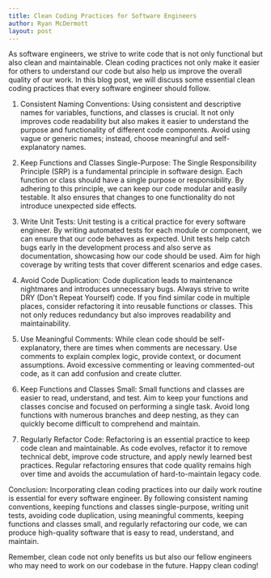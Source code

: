 ```yaml
---
title: Clean Coding Practices for Software Engineers
author: Ryan McDermott
layout: post
---
```


As software engineers, we strive to write code that is not only functional but also clean and maintainable. Clean coding practices not only make it easier for others to understand our code but also help us improve the overall quality of our work. In this blog post, we will discuss some essential clean coding practices that every software engineer should follow.

1. Consistent Naming Conventions:
Using consistent and descriptive names for variables, functions, and classes is crucial. It not only improves code readability but also makes it easier to understand the purpose and functionality of different code components. Avoid using vague or generic names; instead, choose meaningful and self-explanatory names.

2. Keep Functions and Classes Single-Purpose:
The Single Responsibility Principle (SRP) is a fundamental principle in software design. Each function or class should have a single purpose or responsibility. By adhering to this principle, we can keep our code modular and easily testable. It also ensures that changes to one functionality do not introduce unexpected side effects.

3. Write Unit Tests:
Unit testing is a critical practice for every software engineer. By writing automated tests for each module or component, we can ensure that our code behaves as expected. Unit tests help catch bugs early in the development process and also serve as documentation, showcasing how our code should be used. Aim for high coverage by writing tests that cover different scenarios and edge cases.

4. Avoid Code Duplication:
Code duplication leads to maintenance nightmares and introduces unnecessary bugs. Always strive to write DRY (Don't Repeat Yourself) code. If you find similar code in multiple places, consider refactoring it into reusable functions or classes. This not only reduces redundancy but also improves readability and maintainability.

5. Use Meaningful Comments:
While clean code should be self-explanatory, there are times when comments are necessary. Use comments to explain complex logic, provide context, or document assumptions. Avoid excessive commenting or leaving commented-out code, as it can add confusion and create clutter.

6. Keep Functions and Classes Small:
Small functions and classes are easier to read, understand, and test. Aim to keep your functions and classes concise and focused on performing a single task. Avoid long functions with numerous branches and deep nesting, as they can quickly become difficult to comprehend and maintain.

7. Regularly Refactor Code:
Refactoring is an essential practice to keep code clean and maintainable. As code evolves, refactor it to remove technical debt, improve code structure, and apply newly learned best practices. Regular refactoring ensures that code quality remains high over time and avoids the accumulation of hard-to-maintain legacy code.

Conclusion:
Incorporating clean coding practices into our daily work routine is essential for every software engineer. By following consistent naming conventions, keeping functions and classes single-purpose, writing unit tests, avoiding code duplication, using meaningful comments, keeping functions and classes small, and regularly refactoring our code, we can produce high-quality software that is easy to read, understand, and maintain.

Remember, clean code not only benefits us but also our fellow engineers who may need to work on our codebase in the future. Happy clean coding!
